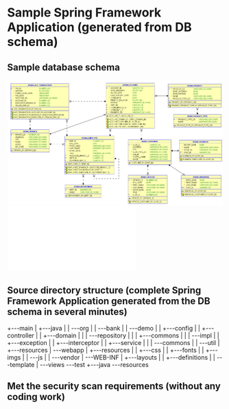 # Sample Spring Framework Application (generated from DB schema)



## Sample database schema

![Sample database schema](db/ERD.png)
![SQL Script file](db/oracle-hr-example.sql)

## Source directory structure (complete Spring Framework Application generated from the DB schema in several minutes)

+---main
|   +---java
|   |   \---org
|   |       \---bank
|   |           \---demo
|   |               +---config
|   |               +---controller
|   |               +---domain
|   |               |   \---repository
|   |               |       +---commons
|   |               |       \---impl
|   |               +---exception
|   |               +---interceptor
|   |               +---service
|   |               |   \---commons
|   |               \---util
|   +---resources
|   \---webapp
|       +---resources
|       |   +---css
|       |   +---fonts
|       |   +---imgs
|       |   \---js
|       |       \---vendor
|       \---WEB-INF
|           +---layouts
|           |   +---definitions
|           |   \---template
|           \---views
\---test
    +---java
    \---resources
	
## Met the security scan requirements (without any coding work)
